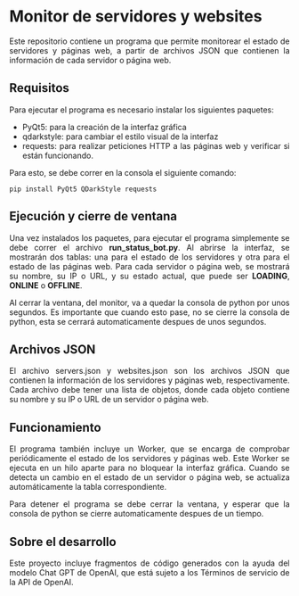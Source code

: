 
<div style="text-align: justify">

# Monitor de servidores y websites
Este repositorio contiene un programa que permite monitorear el estado de servidores y páginas web, a partir de archivos JSON que contienen la información de cada servidor o página web.

## Requisitos
Para ejecutar el programa es necesario instalar los siguientes paquetes:

- PyQt5: para la creación de la interfaz gráfica
- qdarkstyle: para cambiar el estilo visual de la interfaz
- requests: para realizar peticiones HTTP a las páginas web y verificar si están funcionando.

Para esto, se debe correr en la consola el siguiente comando:

`pip install PyQt5 QDarkStyle requests`

## Ejecución y cierre de ventana
Una vez instalados los paquetes, para ejecutar el programa simplemente se debe correr el archivo **run_status_bot.py**. Al abrirse la interfaz, se mostrarán dos tablas: una para el estado de los servidores y otra para el estado de las páginas web. Para cada servidor o página web, se mostrará su nombre, su IP o URL, y su estado actual, que puede ser **LOADING**, **ONLINE** o **OFFLINE**.

Al cerrar la ventana, del monitor, va a quedar la consola de python por unos segundos. Es importante que cuando esto pase, no se cierre la consola de python, esta se cerrará automaticamente despues de unos segundos.

## Archivos JSON
El archivo servers.json y websites.json son los archivos JSON que contienen la información de los servidores y páginas web, respectivamente. Cada archivo debe tener una lista de objetos, donde cada objeto contiene su nombre y su IP o URL de un servidor o página web.

## Funcionamiento
El programa también incluye un Worker, que se encarga de comprobar periódicamente el estado de los servidores y páginas web. Este Worker se ejecuta en un hilo aparte para no bloquear la interfaz gráfica. Cuando se detecta un cambio en el estado de un servidor o página web, se actualiza automáticamente la tabla correspondiente.

Para detener el programa se debe cerrar la ventana, y esperar que la consola de python se cierre automaticamente despues de un tiempo.

## Sobre el desarrollo
Este proyecto incluye fragmentos de código generados con la ayuda del modelo Chat GPT de OpenAI, que está sujeto a los Términos de servicio de la API de OpenAI.

</div>
